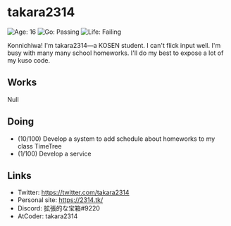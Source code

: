 # takara2314
![Age: 16](https://img.shields.io/badge/age-16-yellow?style=for-the-badge)
![Go: Passing](https://img.shields.io/badge/Go-passing-blue?style=for-the-badge)
![Life: Failing](https://img.shields.io/badge/life-failing-red?style=for-the-badge)

Konnichiwa! I'm takara2314—a KOSEN student. I can't flick input well. I'm busy with many many school homeworks. I'll do my best to expose a lot of my kuso code.

## Works
Null

## Doing
- (10/100) Develop a system to add schedule about homeworks to my class TimeTree
- (1/100) Develop a service

## Links
- Twitter: https://twitter.com/takara2314
- Personal site: https://2314.tk/
- Discord: 拡張的な宝箱#9220
- AtCoder: takara2314